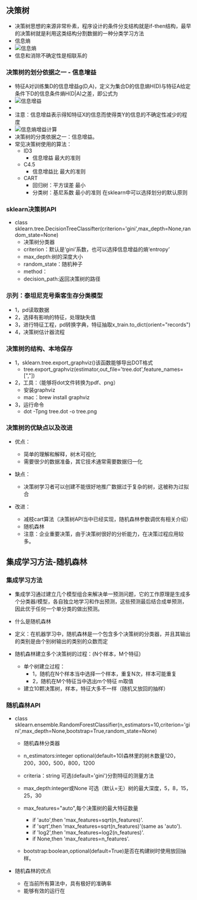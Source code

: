 ## 决策树
- 决策树思想的来源非常朴素，程序设计的条件分支结构就是if-then结构，最早的决策树就是利用这类结构分割数据的一种分类学习方法
- 信息熵
- ![信息熵](/Users/mac/Desktop/spider/机器学习/决策树和随机森林/信息熵.jpeg)
- 信息和消除不确定性是相联系的
### 决策树的划分依据之一 - 信息增益
- 特征A对训练集D的信息增益g(D,A)，定义为集合D的信息熵H(D)与特征A给定条件下D的信息条件熵H(D|A)之差，即公式为
- ![信息增益](/Users/mac/Desktop/spider/机器学习/决策树和随机森林/信息增益.jpeg)
- 
- 注意：信息增益表示得知特征X的信息而使得类Y的信息的不确定性减少的程度
- ![信息熵增益计算](/Users/mac/Desktop/spider/机器学习/决策树和随机森林/信息熵增益计算.jpeg)
- 决策树的分类依据之一：信息增益。
- 常见决策树使用的算法：
	- ID3
		- 信息增益 最大的准则
	- C4.5
		- 信息增益比 最大的准则
	- CART
		- 回归树：平方误差 最小
		- 分类树：基尼系数 最小的准则 在sklearn中可以选择划分的默认原则

### sklearn决策树API
- class sklearn.tree.DecisionTreeClassifter(criterion='gini',max_depth=None,random_state=None)
	- 决策树分类器
	- criterion：默认是‘gini’系数，也可以选择信息增益的熵‘entropy’
	- max_depth:树的深度大小
	- random_state：随机种子
	- method：
	- decision_path:返回决策树的路径

### 示列：泰坦尼克号乘客生存分类模型
- 1，pd读取数据
- 2，选择有影响的特征，处理缺失值
- 3，进行特征工程，pd转换字典，特征抽取x_train.to_dict(orient="records")
- 4，决策树估计器流程

### 决策树的结构、本地保存
- 1，sklearn.tree.export_graphviz()该函数能够导出DOT格式
	- tree.export_graphviz(estimator,out_file='tree.dot',feature_names=[","])
- 2，工具：（能够将dot文件转换为pdf、png）
	- 安装graphviz
	- mac：brew install graphviz
- 3，运行命令
	- dot -Tpng tree.dot -o tree.png

### 决策树的优缺点以及改进
- 优点：
	- 简单的理解和解释，树木可视化
	- 需要很少的数据准备，其它技术通常需要数据归一化

- 缺点：
	- 决策树学习者可以创建不能很好地推广数据过于复杂的树，这被称为过拟合

- 改进：
	- 减枝cart算法（决策树API当中已经实现，随机森林参数调优有相关介绍）
	- 随机森林
	- 注意：企业重要决策，由于决策树很好的分析能力，在决策过程应用较多。

## 集成学习方法-随机森林
### 集成学习方法
- 集成学习通过建立几个模型组合来解决单一预测问题，它的工作原理是生成多个分类器/模型，各自独立地学习和作出预测，这些预测最后结合成单预测，因此优于任何一个单分类的做出预测。

- 什么是随机森林
- 定义：在机器学习中，随机森林是一个包含多个决策树的分类器，并且其输出的类别是由个别树输出的类别的众数而定
- 随机森林建立多个决策树的过程：(N个样本，M个特征)
	- 单个树建立过程：
		- 1，随机在N个样本当中选择一个样本，重复N次，样本可能重复
		- 2，随机在M个特征当中选出m个特征  m取值
	- 建立10颗决策树，样本，特征大多不一样（随机又放回的抽样）

### 随机森林API
- class sklearn.ensemble.RandomForestClassifier(n_estimators=10,criterion='gini',max_depth=None,bootstrap=True,random_state=None)
	- 随机森林分类器
	- n_estimators:integer  optional(default=10)森林里的树木数量120，200，300，500，800，1200
	- criteria：string 可选(default='gini')分割特征的测量方法
	- max_depth:integer或None 可选（默认=无）树的最大深度，5，8，15，25，30
	- max_features="auto",每个决策树的最大特征数量
		- if 'auto',then 'max_features=sqrt(n_features)'.
		- if 'sqrt',then 'max_features=sqrt(n_features)'(same as 'auto').
		- if 'log2',then 'max_features=log2(n_features)'.
		- if None,then 'max_features=n_features'.
	
	- bootstrap:boolean,optional(default=True)是否在构建树时使用放回抽样。

- 随机森林的优点
	- 在当前所有算法中，具有极好的准确率
	- 能够有效的运行在